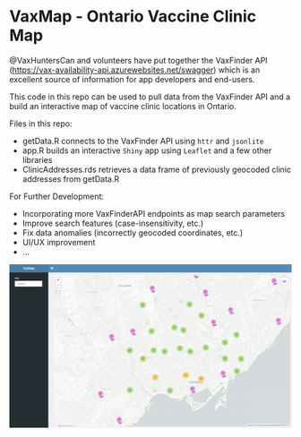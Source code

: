 # VaxMap - Ontario Vaccine Clinic Map

@VaxHuntersCan and volunteers have put together the VaxFinder API (https://vax-availability-api.azurewebsites.net/swagger) which is an excellent source of information for app developers and end-users. 

This code in this repo can be used to pull data from the VaxFinder API and a build an interactive map of vaccine clinic locations in Ontario.  

Files in this repo: 
- getData.R connects to the VaxFinder API using `httr` and `jsonlite` 
- app.R builds an interactive `Shiny` app using `Leaflet` and a few other libraries 
- ClinicAddresses.rds retrieves a data frame of previously geocoded clinic addresses from getData.R

For Further Development:
- Incorporating more VaxFinderAPI endpoints as map search parameters
- Improve search features (case-insensitivity, etc.) 
- Fix data anomalies (incorrectly geocoded coordinates, etc.) 
- UI/UX improvement 
- ...

[![](https://github.com/mgd1984/vaxmap/blob/main/vaxmap.png?raw=true)](https://overviewanalytics.shinyapps.io/VaxMapR/)

